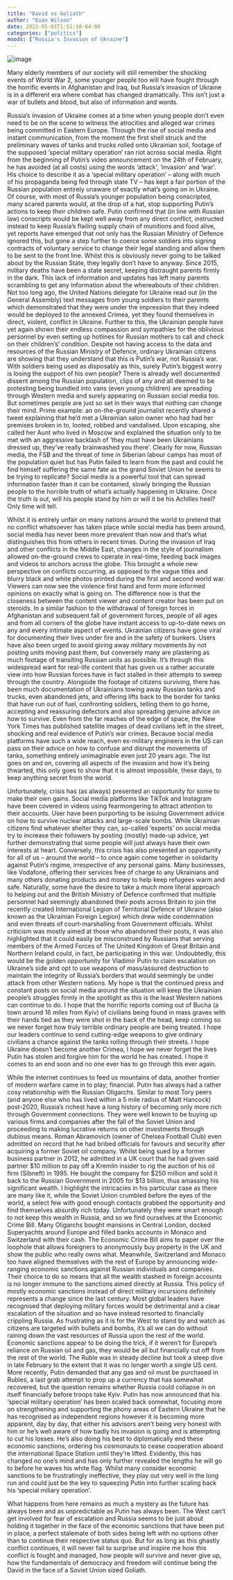 ```yaml
---
title: "David vs Goliath"
author: "Euan Wilson"
date: 2022-05-01T1:51:10-04:00
categories: ["politics"]
moods: ["Russia's Invasion of Ukraine"]
---
```

![image](../img/article/russia's-invasion-of-ukraine/1.jpg)

Many elderly members of our society will still remember the shocking events of World War 2, some younger people too will have fought through the horrific events in Afghanistan and Iraq, but Russia’s invasion of Ukraine is in a different era where combat has changed dramatically. This isn’t just a war of bullets and blood, but also of information and words.

Russia’s invasion of Ukraine comes at a time when young people don’t even need to be on the scene to witness the atrocities and alleged war crimes being committed in Eastern Europe. Through the rise of social media and instant communication, from the moment the first shell struck and the preliminary waves of tanks and trucks rolled onto Ukrainian soil, footage of the supposed ‘special military operation’ ran riot across social media. Right from the beginning of Putin’s video announcement on the 24th of February, he has avoided (at all costs) using the words ‘attack’, ‘invasion’ and ‘war’. His choice to describe it as a ‘special military operation’ – along with much of his propaganda being fed through state TV – has kept a fair portion of the Russian population entirely unaware of exactly what’s going on in Ukraine. Of course, with most of Russia’s younger population being conscripted, many scared parents would, at the drop of a hat, stop supporting Putin’s actions to keep their children safe. Putin confirmed that (in line with Russian law) conscripts would be kept well away from any direct conflict, instructed instead to keep Russia’s flailing supply chain of munitions and food alive, yet reports have emerged that not only has the Russian Ministry of Defence ignored this, but gone a step further to coerce some soldiers into signing contracts of voluntary service to change their legal standing and allow them to be sent to the front line. Whilst this is obviously never going to be talked about by the Russian State, they legally don’t have to anyway. Since 2015, military deaths have been a state secret, keeping distraught parents firmly in the dark.  This lack of information and updates has left many parents scrambling to get any information about the whereabouts of their children. Not too long ago, the United Nations delegate for Ukraine read out (in the General Assembly) text messages from young soldiers to their parents which demonstrated that they were under the impression that they indeed would be deployed to the annexed Crimea, yet they found themselves in direct, violent, conflict in Ukraine. Further to this, the Ukrainian people have yet again shown their endless compassion and sympathies for the oblivious personnel by even setting up hotlines for Russian mothers to call and check on their children’s’ condition. Despite not having access to the data and resources of the Russian Ministry of Defence, ordinary Ukrainian citizens are showing that they understand that this is Putin’s war, not Russia’s war. With soldiers being used as disposably as this, surely Putin’s biggest worry is losing the support of his own people? There is already well documented dissent among the Russian population, clips of any and all deemed to be protesting being bundled into vans (even young children) are spreading through Western media and surely appearing on Russian social media too. But sometimes people are just so set in their ways that nothing can change their mind. Prime example: an on-the-ground journalist recently shared a tweet explaining that he’d met a Ukrainian salon owner who had had her premises broken in to, looted, robbed and vandalised. Upon escaping, she called her Aunt who lived in Moscow and explained the situation only to be met with an aggressive backlash of ‘they must have been Ukrainians dressed up, they’ve really brainwashed you there’. Clearly for now, Russian media, the FSB and the threat of time in Siberian labour camps has most of the population quiet but has Putin failed to learn from the past and could he find himself suffering the same fate as the grand Soviet Union he seems to be trying to replicate? Social media is a powerful tool that can spread information faster than it can be contained, slowly bringing the Russian people to the horrible truth of what’s actually happening in Ukraine. Once the truth is out, will his people stand by him or will it be his Achilles heel? Only time will tell.

Whilst it is entirely unfair on many nations around the world to pretend that no conflict whatsoever has taken place while social media has been around, social media has never been more prevalent than now and that’s what distinguishes this from others in recent times. During the invasion of Iraq and other conflicts in the Middle East, changes in the style of journalism allowed on-the-ground crews to operate in real-time, feeding back images and videos to anchors across the globe. This brought a whole new perspective on conflicts occurring, as opposed to the vague titles and blurry black and white photos printed during the first and second world war. Viewers can now see the violence first hand and form more informed opinions on exactly what is going on. The difference now is that the closeness between the content viewer and content creator has been put on steroids. In a similar fashion to the withdrawal of foreign forces in Afghanistan and subsequent fall of government forces, people of all ages and from all corners of the globe have instant access to up-to-date news on any and every intimate aspect of events. Ukrainian citizens have gone viral for documenting their lives under fire and in the safety of bunkers. Users have also been urged to avoid giving away military movements by not posting units moving past them, but conversely many are plastering as much footage of transiting Russian units as possible. It’s through this widespread want for real-life content that has given us a rather accurate view into how Russian forces have in fact stalled in their attempts to sweep through the country. Alongside the footage of citizens surviving, there has been much documentation of Ukrainians towing away Russian tanks and trucks, even abandoned jets, and offering lifts back to the border for tanks that have run out of fuel, confronting soldiers, telling them to go home, accepting and reassuring defectors and also spreading genuine advice on how to survive. Even from the far reaches of the edge of space, the New York Times has published satellite images of dead civilians left in the street, shocking and real evidence of Putin’s war crimes. Because social media platforms have such a wide reach, even ex-military engineers in the US can pass on their advice on how to confuse and disrupt the movements of tanks, something entirely unimaginable even just 20 years ago. The list goes on and on, covering all aspects of the invasion and how it’s being thwarted, this only goes to show that it is almost impossible, these days, to keep anything secret from the world.

Unfortunately, crisis has (as always) presented an opportunity for some to make their own gains. Social media platforms like TikTok and Instagram have been covered in videos using fearmongering to attract attention to their accounts. User have been purporting to be issuing Government advice on how to survive nuclear attacks and large-scale bombs. While Ukrainian citizens find whatever shelter they can, so-called ‘experts’ on social media try to increase their followers by posting (mostly) made-up advice, yet further demonstrating that some people will just always have their own interests at heart. Conversely, this crisis has also presented an opportunity for all of us – around the world – to once again come together in solidarity against Putin’s regime, irrespective of any personal gains. Many businesses, like Vodafone, offering their services free of charge to any Ukrainians and many others donating products and money to help keep refugees warm and safe. Naturally, some have the desire to take a much more literal approach to helping out and the British Ministry of Defence confirmed that multiple personnel had seemingly abandoned their posts across Britain to join the recently created International Legion of Territorial Defence of Ukraine (also known as the Ukrainian Foreign Legion) which drew wide condemnation and even threats of court-marshalling from Government officials. Whilst criticism was mostly aimed at those who abandoned their posts, it was also highlighted that it could easily be misconstrued by Russians that serving members of the Armed Forces of The United Kingdom of Great Britain and Northern Ireland could, in fact, be participating in this war. Undoubtedly, this would be the golden opportunity for Vladimir Putin to claim escalation on Ukraine’s side and opt to use weapons of mass/assured destruction to maintain the integrity of Russia’s borders that would seemingly be under attack from other Western nations. My hope is that the continued press and constant posts on social media around the situation will keep the Ukrainian people’s struggles firmly in the spotlight as this is the least Western nations can continue to do. I hope that the horrific reports coming out of Bucha (a town around 16 miles from Kyiv) of civilians being found in mass graves with their hands tied as they were shot in the back of the head, keep coming so we never forget how truly terrible ordinary people are being treated. I hope our leaders continue to send cutting-edge weapons to give ordinary civilians a chance against the tanks rolling through their streets. I hope Ukraine doesn’t become another Crimea, I hope we never forget the lives Putin has stolen and forgive him for the world he has created. I hope it comes to an end soon and no one ever has to go through this ever again. 

While the internet continues to feed us mountains of data, another frontier of modern warfare came in to play; financial. Putin has always had a rather cosy relationship with the Russian Oligarchs. Similar to most Tory peers (and anyone else who has lived within a 5 mile radius of Matt Hancock) post-2020, Russia’s richest have a long history of becoming only more rich through Government connections. They were well known to be buying up various firms and companies after the fall of the Soviet Union and proceeding to making lucrative returns on other investments through dubious means. Roman Abramovich (owner of Chelsea Football Club) even admitted on record that he had bribed officials for favours and security after acquiring a former Soviet oil company. Whilst being sued by a former business partner in 2012, he admitted in a UK court that he had given said partner $10 million to pay off a Kremlin insider to rig the auction of his oil firm (Sibneft) in 1995. He bought the company for $250 million and sold it back to the Russian Government in 2005 for $13 billion, thus amassing his significant wealth. I highlight the intricacies in his particular case as there are many like it, while the Soviet Union crumbled before the eyes of the world, a select few with good enough contacts grabbed the opportunity and find themselves absurdly rich today. Unfortunately they were smart enough to not keep this wealth in Russia, and so we find ourselves at the Economic Crime Bill. Many Oligarchs bought mansions in Central London, docked Superyachts around Europe and filled banks accounts in Monaco and Switzerland with their cash. The Economic Crime Bill aims to paper over the loophole that allows foreigners to anonymously buy property in the UK and show the public who really owns what. Meanwhile, Switzerland and Monaco too have aligned themselves with the rest of Europe by announcing wide-ranging economic sanctions against Russian individuals and companies. Their choice to do so means that all the wealth stashed in foreign accounts is no longer immune to the sanctions aimed directly at Russia. This policy of mostly economic sanctions instead of direct military incursions definitely represents a change since the last century. Most global leaders have recognised that deploying military forces would be detrimental and a clear escalation of the situation and so have instead resorted to financially crippling Russia. As frustrating as it is for the West to stand by and watch as citizens are targeted with bullets and bombs, it’s all we can do without raining down the vast resources of Russia upon the rest of the world. Economic sanctions appear to be doing the trick, if it weren’t for Europe’s reliance on Russian oil and gas, they would be all but financially cut off from the rest of the world. The Ruble was in steady decline but took a steep dive in late February to the extent that it was no longer worth a single US cent. More recently, Putin demanded that any gas and oil must be purchased in Rubles, a last grab attempt to prop up a currency that has somewhat recovered, but the question remains whether Russia could collapse in on itself financially before troops take Kyiv. Putin has now announced that his ‘special military operation’ has been scaled back somewhat, focusing more on strengthening and supporting the phony areas of Eastern Ukraine that he has recognised as independent regions however it is becoming more apparent, day by day, that either his advisors aren’t being very honest with him or he’s well aware of how badly his invasion is going and is attempting to cut his losses. He’s also doing his best to diplomatically end these economic sanctions, ordering his cosmonauts to cease cooperation aboard the international Space Station until they‘re lifted. Evidently, this has changed no one’s mind and has only further revealed the lengths he will go to before he waves his white flag. Whilst many consider economic sanctions to be frustratingly ineffective, they play out very well in the long run and could just be the key to squeezing Putin into further scaling back his ‘special miliary operation’.

What happens from here remains as much a mystery as the future has always been and as unpredictable as Putin has always been. The West can’t get involved for fear of escalation and Russia seems to be just about holding it together in the face of the economic sanctions that have been put in place, a perfect stalemate of both sides being left with no options other than to continue their respective status quo. But for as long as this ghastly conflict continues, it will never fail to surprise and inspire me how this conflict is fought and managed, how people will survive and never give up, how the fundamentals of democracy and freedom will continue being the David in the face of a Soviet Union sized Goliath.

